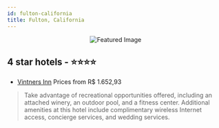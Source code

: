 ```yaml
---
id: fulton-california
title: Fulton, California
---
```


<center><img src="https://i.travelapi.com/hotels/13000000/12630000/12628600/12628578/c4378d97_b.jpg" alt="Featured Image" /></center>


##  4 star hotels - ⭐️⭐️⭐️⭐️

-    [Vintners Inn](https://us.hurb.com/hotels/fulton/vintners-inn-JNP-JP255746?cmp=18055) Prices from R$ 1.652,93
   > Take advantage of recreational opportunities offered, including an attached winery, an outdoor pool, and a fitness center. Additional amenities at this hotel include complimentary wireless Internet access, concierge services, and wedding services.
